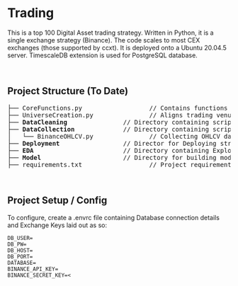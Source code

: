 # Trading

This is a top 100 Digital Asset trading strategy. Written in Python, it is a single exchange 
strategy (Binance). The code scales to most CEX exchanges (those supported by ccxt). It is deployed 
onto a Ubuntu 20.04.5 server. TimescaleDB extension is used for PostgreSQL database.

<br />

## Project Structure (To Date)
<pre>
├── CoreFunctions.py                  // Contains functions used across scripts
├── UniverseCreation.py               // Aligns trading venues with coingecko top 100
├── <b>DataCleaning</b>               // Directory containing scripts for cleaning data
├── <b>DataCollection</b>             // Directory containing scripts for collecting data
│   └── BinanceOHLCV.py               // Collecting OHLCV data from Binance
├── <b>Deployment</b>                 // Director for Deploying strategy
├── <b>EDA</b>                        // Directory containing Exploratory Data Analysis
├── <b>Model</b>                      // Directory for building models
├── requirements.txt                  // Project requirements
</pre>

<br />

## Project Setup / Config

To configure, create a .envrc file containing Database connection details and Exchange Keys laid out 
as so:
```
DB_USER=
DB_PW=
DB_HOST=
DB_PORT=
DATABASE=
BINANCE_API_KEY=
BINANCE_SECRET_KEY=<
```
